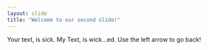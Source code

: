```yaml
---
layout: slide
title: "Welcome to our second slide!"
---
```

Your text, is sick. My Text, is wick...ed.
Use the left arrow to go back!
